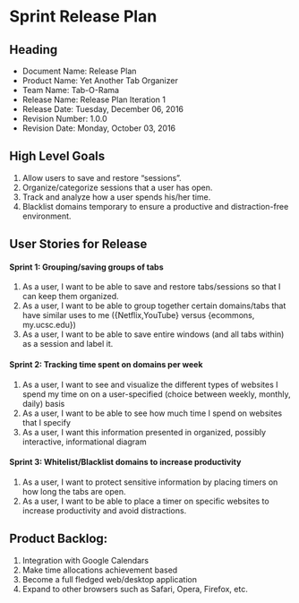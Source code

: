 # Sprint Release Plan

## Heading
+ Document Name: Release Plan
+ Product Name: Yet Another Tab Organizer
+ Team Name: Tab-O-Rama
+ Release Name: Release Plan Iteration 1
+ Release Date: Tuesday, December 06, 2016
+ Revision Number: 1.0.0
+ Revision Date: Monday, October 03, 2016

## High Level Goals
1. Allow users to save and restore “sessions”.
2. Organize/categorize sessions that a user has open.
3. Track and analyze how a user spends his/her time.
4. Blacklist domains temporary to ensure a productive and distraction-free environment.

## User Stories for Release
#### Sprint 1: Grouping/saving groups of tabs
1. As a user, I want to be able to save and restore tabs/sessions so that I can keep them organized.
2. As a user, I want to be able to group together certain domains/tabs that have similar uses to me ({Netflix,YouTube} versus {ecommons, my.ucsc.edu})
3. As a user, I want to be able to save entire windows (and all tabs within) as a session and label it.

#### Sprint 2: Tracking time spent on domains per week
1. As a user, I want to see and visualize the different types of websites I spend my time on on a user-specified (choice between weekly, monthly, daily) basis
2. As a user, I want to be able to see how much time I spend on websites that I specify
3. As a user, I want this information presented in organized, possibly interactive, informational diagram

#### Sprint 3: Whitelist/Blacklist domains to increase productivity
1. As a user, I want to protect sensitive information by placing timers on how long the tabs are open.
2. As a user, I want to be able to place a timer on specific websites to increase productivity and avoid distractions.

## Product Backlog:
1. Integration with Google Calendars
2. Make time allocations achievement based
3. Become a full fledged web/desktop application
4. Expand to other browsers such as Safari, Opera, Firefox, etc.